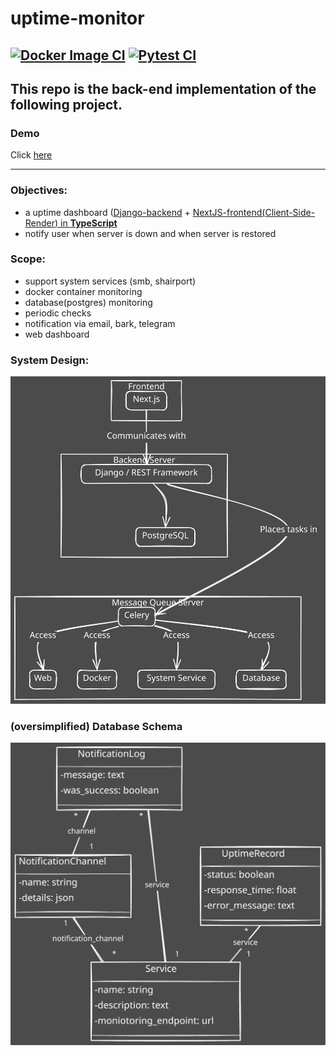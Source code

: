 # uptime-monitor
[![Docker Image CI](https://github.com/AnsonDev42/uptime-monitor/actions/workflows/docker-image.yml/badge.svg)](https://github.com/AnsonDev42/uptime-monitor/actions/workflows/docker-image.yml) [![Pytest CI](https://github.com/AnsonDev42/uptime-monitor/actions/workflows/pytest-ci.yml/badge.svg)](https://github.com/AnsonDev42/uptime-monitor/actions/workflows/pytest-ci.yml)
---
This repo is the back-end implementation of the following project.
---

###  Demo
Click [here](https://uptime-monitor-front.pages.dev)

---

### Objectives:
- a uptime dashboard ([Django-backend](https://github.com/AnsonDev42/uptime-monitor) + [NextJS-frontend(Client-Side-Render) in **TypeScript**](https://github.com/AnsonDev42/uptime-monitor-front)
- notify user when server is down and when server is restored


### Scope:
- support system services (smb, shairport)
- docker container monitoring
- database(postgres) monitoring
- periodic checks
- notification via email, bark, telegram
- web dashboard

### System Design:
![system-design.svg](docs%2Freadme-img%2Fsystem-design.svg)

### (oversimplified) Database Schema
![database-design.svg](docs%2Freadme-img%2Fdatabase-design.svg)
